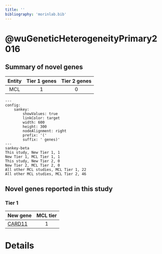 ```yaml
---
title: ''
bibliography: 'morinlab.bib'
---
```


# @wuGeneticHeterogeneityPrimary2016
## Summary of novel genes

|Entity| Tier 1 genes| Tier 2 genes|
|:-:|:-:|:-:|
|MCL|1|0|
```mermaid
---
config:
    sankey:
        showValues: true
        linkColor: target
        width: 600
        height: 300
        nodeAlignment: right
        prefix: '('
        suffix: ' genes)'
---
sankey-beta
This study, New Tier 1, 1
New Tier 1, MCL Tier 1, 1
This study, New Tier 2, 0
New Tier 2, MCL Tier 2, 0
All other MCL studies, MCL Tier 1, 22
All other MCL studies, MCL Tier 2, 46
```

## Novel genes reported in this study

### Tier 1
|New gene|MCL tier|
|:-|:-:|
|[CARD11](../CARD11)|1 |


# Details

